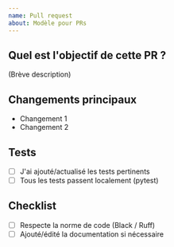 ```yaml
---
name: Pull request
about: Modèle pour PRs
---
```


## Quel est l'objectif de cette PR ?
(Brève description)

## Changements principaux
- Changement 1
- Changement 2

## Tests
- [ ] J'ai ajouté/actualisé les tests pertinents
- [ ] Tous les tests passent localement (pytest)

## Checklist
- [ ] Respecte la norme de code (Black / Ruff)
- [ ] Ajouté/édité la documentation si nécessaire